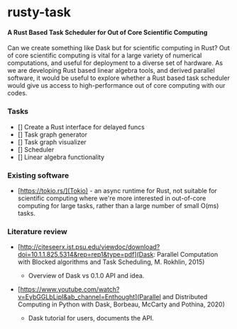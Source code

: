 # rusty-task

#### A Rust Based Task Scheduler for Out of Core Scientific Computing

Can we create something like Dask but for scientific computing in Rust? Out of core scientific computing is vital for a large variety of numerical computations, and useful for deployment to a diverse set of hardware. As we are developing Rust based linear algebra tools, and derived parallel software, it would be useful to explore whether a Rust based task scheduler would give us access to high-performance out of core computing with our codes.


### Tasks

- [] Create a Rust interface for delayed funcs
- [] Task graph generator
- [] Task graph visualizer
- [] Scheduler
- [] Linear algebra functionality



### Existing software

- [https://tokio.rs/](Tokio) - an async runtime for Rust, not suitable for scientific computing where we're more interested in out-of-core computing for large tasks, rather than a large number of small O(ms) tasks.



### Literature review

- [http://citeseerx.ist.psu.edu/viewdoc/download?doi=10.1.1.825.5314&rep=rep1&type=pdf](Dask: Parallel Computation with Blocked algorithms
and Task Scheduling, M. Rokhlin, 2015)
	- Overview of Dask vs 0.1.0 API and idea.

- [https://www.youtube.com/watch?v=EybGGLbLipI&ab_channel=Enthought](Parallel and Distributed Computing in Python with Dask, Borbeau, McCarty and Pothina, 2020)
	- Dask tutorial for users, documents the API.



